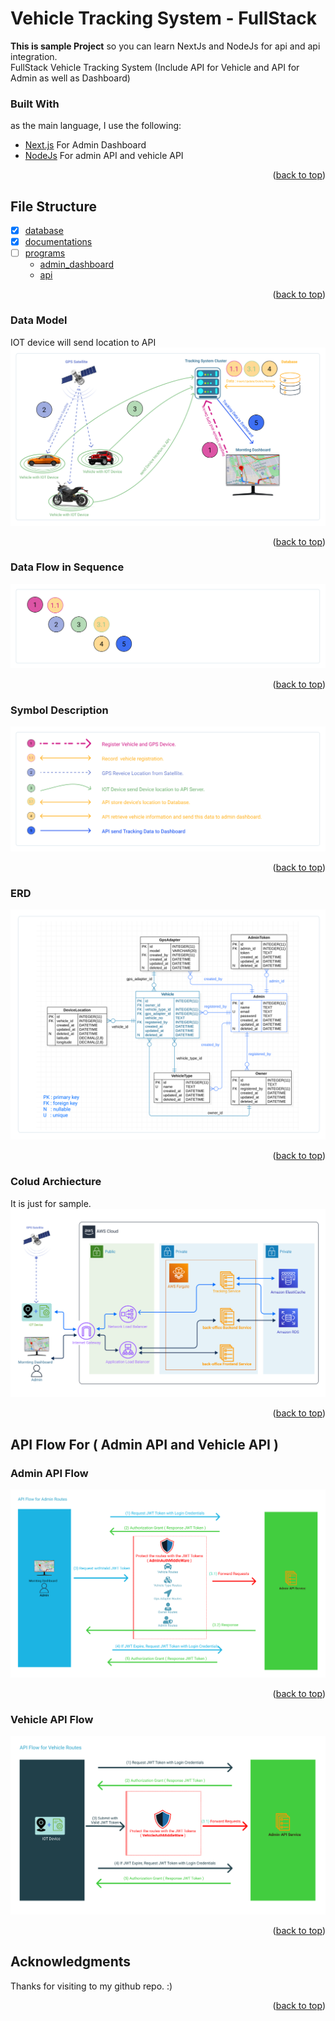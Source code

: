 <div id="top"></div> 

# Vehicle Tracking System - FullStack
**This is sample Project** so you can learn NextJs and NodeJs for api and api integration.  
FullStack Vehicle Tracking System (Include API for Vehicle and API for Admin as well as Dashboard)  

### Built With

as the main language, I use the following:

* [Next.js](https://nextjs.org/) For Admin Dashboard
* [NodeJs](https://nodejs.org/en/) For admin API and vehicle API

<p align="right">(<a href="#top">back to top</a>)</p>

## File Structure

- [x] [database](https://github.com/helloakn/VehicleTrackingSystem-FullStack/tree/main/database) 
- [x] [documentations](https://github.com/helloakn/VehicleTrackingSystem-FullStack/tree/main/documentations) 
- [ ] [programs](https://github.com/helloakn/VehicleTrackingSystem-FullStack/tree/main/programs) 
    - [admin_dashboard](https://github.com/helloakn/VehicleTrackingSystem-FullStack/tree/main/programs/admin_dashboard) 
    - [api](https://github.com/helloakn/VehicleTrackingSystem-FullStack/tree/main/programs/api) 
<p align="right">(<a href="#top">back to top</a>)</p>

### Data Model
IOT device will send location to API
![alt text](resource/data-model.png)

<p align="right">(<a href="#top">back to top</a>)</p>

### Data Flow in Sequence
![alt text](resource/data-flow-sequence.png)

<p align="right">(<a href="#top">back to top</a>)</p>

### Symbol Description
![alt text](resource/symbol-description.png)

<p align="right">(<a href="#top">back to top</a>)</p>

### ERD
![alt text](resource/erd.png)

<p align="right">(<a href="#top">back to top</a>)</p>


### Colud Archiecture
It is just for sample.
![alt text](resource/cloud-archie.png)

<p align="right">(<a href="#top">back to top</a>)</p>

## API Flow For ( Admin API and Vehicle API )
### Admin API Flow
![alt text](resource/dashboard-api-flow.png)
<p align="right">(<a href="#top">back to top</a>)</p>

### Vehicle API Flow
![alt text](resource/vehicle-api-flow.png)
<p align="right">(<a href="#top">back to top</a>)</p>

## Acknowledgments
Thanks for visiting to my github repo. :)
<p align="right">(<a href="#top">back to top</a>)</p>
